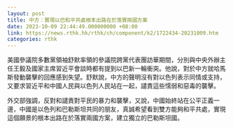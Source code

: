 ```yaml
---
layout: post
title: 中方：實現以巴和平共處根本出路在於落實兩國方案
date: 2023-10-09 22:44:49.000000000 +08:00
link: https://news.rthk.hk/rthk/ch/component/k2/1722434-20231009.htm
categories: rthk
---
```


美國參議院多數黨領袖舒默率領的參議院跨黨代表團訪華期間，分別與中央外辦主任王毅及國家主席習近平會談時都有提到以巴新一輪衝突。他說，對於中方就哈馬斯發動襲擊的回應感到失望。舒默說，中方的聲明沒有對以色列表示同情或支持，又要求習近平和中國人民與以色列人民站在一起，譴責這些懦弱和惡毒的襲擊。

外交部強調，反對和譴責對平民的暴力和襲擊，又說，中國始終站在公平正義一邊，中國是以色列和巴勒斯坦共同的朋友，真誠希望看到雙方能夠和平共處，實現這個願景的根本出路在於落實兩國方案，建立獨立的巴勒斯坦國。
